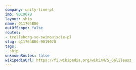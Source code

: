 ```yaml
---
company: unity-line-pl
imo: 9019078
layout: ship
name: Q11764886
outOfScope: false
routes:
- trelleborg-se-swinoujscie-pl
slug: q11764886-9019078
tags:
- ship
unknownRoutes: false
wikipediaUrl: https://fi.wikipedia.org/wiki/M/S_Galileusz
---
```

